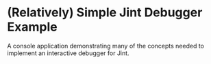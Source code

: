 (Relatively) Simple Jint Debugger Example
=========================================
A console application demonstrating many of the concepts needed to implement an interactive debugger for Jint.

